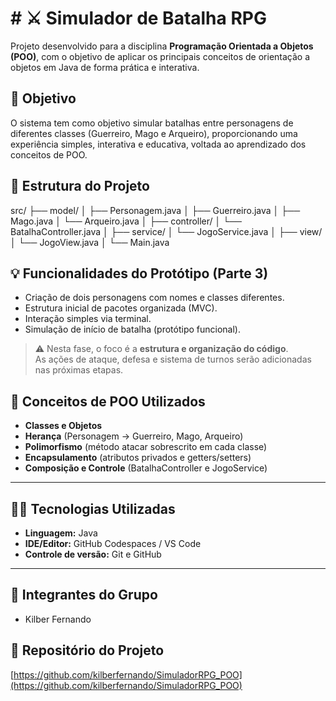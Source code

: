 # # ⚔️ Simulador de Batalha RPG

Projeto desenvolvido para a disciplina **Programação Orientada a Objetos (POO)**, com o objetivo de aplicar os principais conceitos de orientação a objetos em Java de forma prática e interativa.



## 🎯 Objetivo

O sistema tem como objetivo simular batalhas entre personagens de diferentes classes (Guerreiro, Mago e Arqueiro), proporcionando uma experiência simples, interativa e educativa, voltada ao aprendizado dos conceitos de POO.



## 🧩 Estrutura do Projeto

src/
├── model/
│ ├── Personagem.java
│ ├── Guerreiro.java
│ ├── Mago.java
│ └── Arqueiro.java
│
├── controller/
│ └── BatalhaController.java
│
├── service/
│ └── JogoService.java
│
├── view/
│ └── JogoView.java
│
└── Main.java



## 💡 Funcionalidades do Protótipo (Parte 3)

- Criação de dois personagens com nomes e classes diferentes.  
- Estrutura inicial de pacotes organizada (MVC).  
- Interação simples via terminal.  
- Simulação de início de batalha (protótipo funcional).

> ⚠️ Nesta fase, o foco é a **estrutura e organização do código**.  
> As ações de ataque, defesa e sistema de turnos serão adicionadas nas próximas etapas.



## 🧠 Conceitos de POO Utilizados

- **Classes e Objetos**  
- **Herança** (Personagem → Guerreiro, Mago, Arqueiro)  
- **Polimorfismo** (método atacar sobrescrito em cada classe)  
- **Encapsulamento** (atributos privados e getters/setters)  
- **Composição e Controle** (BatalhaController e JogoService)

---

## 🧑‍💻 Tecnologias Utilizadas

- **Linguagem:** Java  
- **IDE/Editor:** GitHub Codespaces / VS Code  
- **Controle de versão:** Git e GitHub

---

## 🧾 Integrantes do Grupo

- Kilber Fernando  


## 🔗 Repositório do Projeto

[https://github.com/kilberfernando/SimuladorRPG_POO](https://github.com/kilberfernando/SimuladorRPG_POO)



